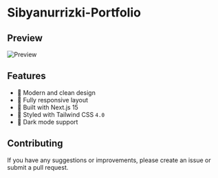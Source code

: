 # Sibyanurrizki-Portfolio

## Preview

![Preview]()

## Features

- 🎨 Modern and clean design
- 📱 Fully responsive layout
- 🎯 Built with Next.js 15
- 💅 Styled with Tailwind CSS `4.0`
- 🌙 Dark mode support

## Contributing

If you have any suggestions or improvements, please create an issue or submit a pull request.

